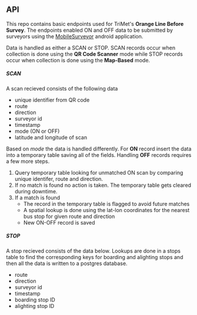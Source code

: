 ## API

This repo contains basic endpoints used for TriMet's **Orange Line Before Survey**. The endpoints enabled ON and OFF data to be submitted by surveyors using the [MobileSurveyor](https://github.com/TransitSurveyor/MobileSurveyor) android application.

Data is handled as either a SCAN or STOP. SCAN records occur when collection is done using the **QR Code Scanner** mode while STOP records occur when collection is done using the **Map-Based** mode.

##### SCAN

A scan recieved consists of the following data

- unique identifier from QR code
- route
- direction
- surveyor id
- timestamp
- mode (ON or OFF)
- latitude and longitude of scan

Based on *mode* the data is handled differently. For **ON** record insert the data into a temporary table saving all of the fields. Handling **OFF** records requires a few more steps.

1. Query temporary table looking for unmatched ON scan by comparing unique identifer, route and direction.
2. If no match is found no action is taken. The temporary table gets cleared during downtime.
3. If a match is found
    - The record in the temporary table is flagged to avoid future matches
    - A spatial lookup is done using the lat-lon coordinates for the nearest bus stop for given route and direction
    - New ON-OFF record is saved

##### STOP

A stop recieved consists of the data below. Lookups are done in a stops table to find the corresponding keys
for boarding and alighting stops and then all the data is written to a postgres database.

- route
- direction
- surveyor id
- timestamp
- boarding stop ID
- alighting stop ID
